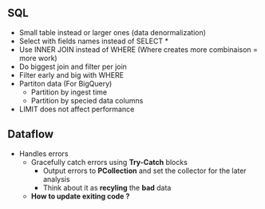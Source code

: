 ## SQL

- Small table instead or larger ones (data denormalization)
- Select with fields names instead of SELECT *
- Use INNER JOIN instead of WHERE (Where creates more combinaison = more work)
- Do biggest join and filter per join
- Filter early and big with WHERE
- Partiton data (For BigQuery)
  - Partition by ingest time
  - Partition by specied data columns
- LIMIT does not affect performance

## Dataflow

- Handles errors
  - Gracefully catch errors using **Try-Catch** blocks
    - Output errors to **PCollection** and set the collector for the later analysis
    - Think about it as **recyling** the **bad** data
  - **How to update exiting code ?**